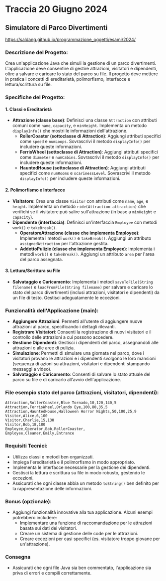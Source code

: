 # Traccia 20 Giugno 2024

## **Simulatore di Parco Divertimenti**

https://saldang.github.io/programmazione_oggetti/esami/2024/

### Descrizione del Progetto:

Crea un'applicazione Java che simuli la gestione di un parco divertimenti. L'applicazione deve consentire di gestire attrazioni, visitatori e dipendenti, oltre a salvare e caricare lo stato del parco su file. Il progetto deve mettere in pratica i concetti di ereditarietà, polimorfismo, interfacce e lettura/scrittura su file.

### Specifiche del Progetto:

#### 1. Classi e Ereditarietà

- **Attrazione (classe base)**: Definisci una classe `Attraction` con attributi comuni come `name`, `capacity`, e `minHeight`. Implementa un metodo `displayInfo()` che mostri le informazioni dell'attrazione.
  - **RollerCoaster (sottoclasse di Attraction)**: Aggiungi attributi specifici come `speed` e `numLoops`. Sovrascrivi il metodo `displayInfo()` per includere queste informazioni.
  - **FerrisWheel (sottoclasse di Attraction)**: Aggiungi attributi specifici come `diameter` e `numCabins`. Sovrascrivi il metodo `displayInfo()` per includere queste informazioni.
  - **HauntedHouse (sottoclasse di Attraction)**: Aggiungi attributi specifici come `numRooms` e `scarinessLevel`. Sovrascrivi il metodo `displayInfo()` per includere queste informazioni.

#### 2. Polimorfismo e Interfacce

- **Visitatore**: Crea una classe `Visitor` con attributi come `name`, `age`, e `height`. Implementa un metodo `ride(Attraction attraction)` che verifichi se il visitatore può salire sull'attrazione (in base a `minHeight` e `capacity`).
- **Dipendente (interfaccia)**: Definisci un'interfaccia `Employee` con metodi `work()` e `takeBreak()`.
  - **OperatoreAttrazione (classe che implementa Employee)**: Implementa i metodi `work()` e `takeBreak()`. Aggiungi un attributo `assignedAttraction` per l'attrazione gestita.
  - **AddettoPulizie (classe che implementa Employee)**: Implementa i metodi `work()` e `takeBreak()`. Aggiungi un attributo `area` per l'area del parco assegnata.

#### 3. Lettura/Scrittura su File

- **Salvataggio e Caricamento**: Implementa i metodi `saveToFile(String filename)` e `loadFromFile(String filename)` per salvare e caricare lo stato del parco divertimenti (inclusi attrazioni, visitatori e dipendenti) da un file di testo. Gestisci adeguatamente le eccezioni.

### Funzionalità dell'Applicazione (main):

- **Aggiungere Attrazioni**: Permetti all'utente di aggiungere nuove attrazioni al parco, specificando i dettagli rilevanti.
- **Registrare Visitatori**: Consenti la registrazione di nuovi visitatori e il controllo delle attrazioni a cui possono accedere.
- **Gestione Dipendenti**: Gestisci i dipendenti del parco, assegnandoli alle attrazioni o alle aree di pulizia.
- **Simulazione**: Permetti di simulare una giornata nel parco, dove i visitatori provano le attrazioni e i dipendenti svolgono le loro mansioni (sequenza di azioni su attrazioni, visitatori e dipendenti stampando messaggi a video).
- **Salvataggio e Caricamento**: Consenti di salvare lo stato attuale del parco su file e di caricarlo all'avvio dell'applicazione.

### File esempio stato del parco (attrazioni, visitatori, dipendenti):

```csv
Attraction,RollerCoaster,Blue Tornado,10,120,140,5
Attraction,FerrisWheel,Orlando Eye,100,80,35,5
Attraction,HauntedHouse,Halloween Horror Nights,50,100,25,9
Visitor,Alice,6,100
Visitor,Charlie,15,130
Visitor,Bob,18,180
Employee,Operator,Bob,RollerCoaster,
Employee,Cleaner,Emily,Entrance
```

### Requisiti Tecnici:

- Utilizza classi e metodi ben organizzati.
- Impiega l'ereditarietà e il polimorfismo in modo appropriato.
- Implementa le interfacce necessarie per la gestione dei dipendenti.
- Gestisci la lettura e scrittura su file in modo robusto, gestendo le eccezioni.
- Assicurati che ogni classe abbia un metodo `toString()` ben definito per la rappresentazione delle informazioni.

### Bonus (opzionale):

- Aggiungi funzionalità innovative alla tua applicazione. Alcuni esempi potrebbero includere:
  - Implementare una funzione di raccomandazione per le attrazioni basata sui dati dei visitatori.
  - Creare un sistema di gestione delle code per le attrazioni.
  - Creare eccezioni per casi specifici (es. visitatore troppo giovane per un'attrazione).

### Consegna

- Assicurati che ogni file Java sia ben commentato, l'applicazione sia priva di errori e compili correttamente.
